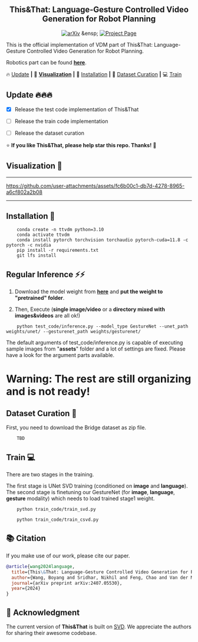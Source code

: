



<div align="center">

## This&That: Language-Gesture Controlled Video Generation for Robot Planning
    
[![arXiv](https://img.shields.io/badge/arXiv-red)]([https://arxiv.org/pdf/2312.03641.pdf](https://arxiv.org/abs/2407.05530?context=cs)) &ensp; [![Project Page](https://img.shields.io/badge/Project%20Page-green
)](https://cfeng16.github.io/this-and-that/) 
    
</div>

This is the official implementation of VDM part of This&amp;That: Language-Gesture Controlled Video Generation for Robot Planning. 

Robotics part can be found [**here**](https://github.com/cfeng16/this-and-that).
    


🔥 [Update](#Update) **|** 👀 [**Visualization**](#Visualization)  **|** 🔧 [Installation](#installation) **|** 🧩 [Dataset Curation](#dataset_curation) **|** 💻 [Train](#train) 


## <a name="Update"></a>Update 🔥🔥🔥
- [x] Release the test code implementation of This&That 
- [ ] Release the train code implementation
- [ ] Release the dataset curation


:star: **If you like This&That, please help star this repo. Thanks!** :hugs:


## <a name="Visualization"></a> Visualization 👀
---

https://github.com/user-attachments/assets/fc6b00c1-db7d-4278-8965-a6cf802a2b08

---


## <a name="installation"></a> Installation 🔧
```
    conda create -n ttvdm python=3.10
    conda activate ttvdm
    conda install pytorch torchvision torchaudio pytorch-cuda=11.8 -c pytorch -c nvidia
    pip install -r requirements.txt
    git lfs install
```


## <a name="regular_inference"></a> Regular Inference ⚡⚡

1. Download the model weight from [**here**]() and **put the weight to "pretrained" folder**.

2. Then, Execute (**single image/video** or a **directory mixed with images&videos** are all ok!)
```shell
    python test_code/inference.py --model_type GestureNet --unet_path weights/unet/ --gesturenet_path weights/gesturenet/
```

The default arguments of test_code/inference.py is capable of executing sample images from "__assets__" folder and a lot of settings are fixed. Please have a look for the argument parts available.


# Warning: The rest are still organizing and is not ready!

## <a name="dataset_curation"></a> Dataset Curation 🧩
First, you need to download the Bridge dataset as zip file.
```
    TBD
```


## <a name="train"></a> Train 💻
There are two stages in the training.

The first stage is UNet SVD training (conditioned on **image** and **language**).
The second stage is finetuning our GestureNet (for **image**, **language**, **gesture** modality) which needs to load trained stage1 weight.

```
    python train_code/train_svd.py
```

```
    python train_code/train_csvd.py
```


## :books: Citation
If you make use of our work, please cite our paper.
```bibtex
@article{wang2024language,
  title={This\&That: Language-Gesture Controlled Video Generation for Robot Planning},
  author={Wang, Boyang and Sridhar, Nikhil and Feng, Chao and Van der Merwe, Mark and Fishman, Adam and Fazeli, Nima and Park, Jeong Joon},
  journal={arXiv preprint arXiv:2407.05530},
  year={2024}
}
```

## 🤗 Acknowledgment
The current version of **This&That** is built on [SVD](https://huggingface.co/stabilityai/stable-video-diffusion-img2vid). We appreciate the authors for sharing their awesome codebase.


